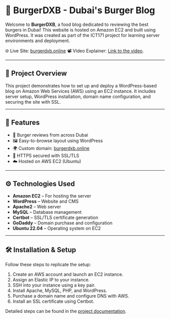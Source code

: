 # 🍔 BurgerDXB - Dubai's Burger Blog

Welcome to **BurgerDXB**, a food blog dedicated to reviewing the best burgers in Dubai! This website is hosted on Amazon EC2 and built using WordPress. It was created as part of the ICT171 project for learning server environments and deployment.

🌐 Live Site: [burgerdxb.online](https://burgerdxb.online)
📽️ Video Explainer: [Link to the video](https://youtu.be/Cbh0l2Fs9ZM).

---

## 📌 Project Overview

This project demonstrates how to set up and deploy a WordPress-based blog on Amazon Web Services (AWS) using an EC2 instance. It includes server setup, WordPress installation, domain name configuration, and securing the site with SSL.

---

## 🚀 Features

- 🍔 Burger reviews from across Dubai
- 🖼️ Easy-to-browse layout using WordPress
- 🌍 Custom domain: [burgerdxb.online](https://burgerdxb.online)
- 🔐 HTTPS secured with SSL/TLS
- ☁️ Hosted on AWS EC2 (Ubuntu)

---

## ⚙️ Technologies Used

- **Amazon EC2** – For hosting the server
- **WordPress** – Website and CMS
- **Apache2** – Web server
- **MySQL** – Database management
- **Certbot** – SSL/TLS certificate generation
- **GoDaddy** – Domain purchase and configuration
- **Ubuntu 22.04** – Operating system on EC2

---

## 🛠️ Installation & Setup

Follow these steps to replicate the setup:

1. Create an AWS account and launch an EC2 instance.
2. Assign an Elastic IP to your instance.
3. SSH into your instance using a key pair.
4. Install Apache, MySQL, PHP, and WordPress.
5. Purchase a domain name and configure DNS with AWS.
6. Install an SSL certificate using Certbot.

Detailed steps can be found in the [project documentation](./35548251_ARPITH_ICT171_DOCUMENTATION.pdf).


